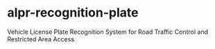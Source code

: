 # alpr-recognition-plate
Vehicle License Plate Recognition System for Road Traffic Control and Restricted Area Access
